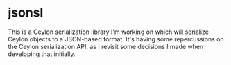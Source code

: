 jsonsl
======

This is a Ceylon serialization library I'm working on which will serialize Ceylon objects to a JSON-based format. It's having some repercussions on the Ceylon serialization API, as I revisit some decisions I made when developing that initially.

